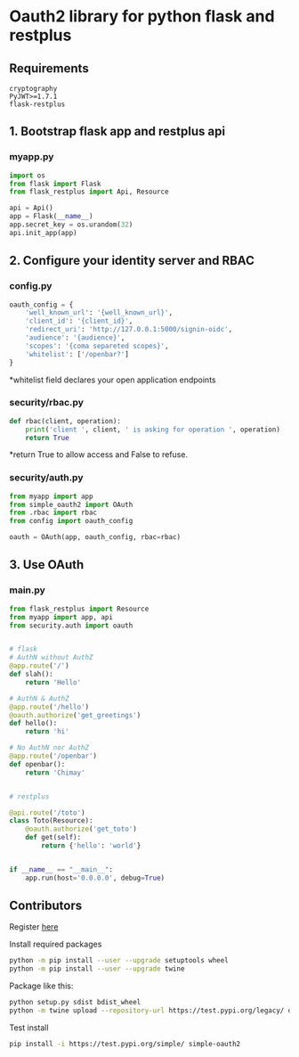 # Oauth2 library for python flask and restplus

## Requirements

```text
cryptography
PyJWT>=1.7.1
flask-restplus
```

## 1. Bootstrap flask app and restplus api

### myapp.py

```python
import os
from flask import Flask
from flask_restplus import Api, Resource

api = Api()
app = Flask(__name__)
app.secret_key = os.urandom(32)
api.init_app(app)
```

## 2. Configure your identity server and RBAC

### config.py

```python
oauth_config = {
    'well_known_url': '{well_known_url}',
    'client_id': '{client_id}',
    'redirect_uri': 'http://127.0.0.1:5000/signin-oidc',
    'audience': '{audience}',
    'scopes': '{coma separeted scopes}',
    'whitelist': ['/openbar?']
}
```

*whitelist field declares your open application endpoints

### security/rbac.py

```python
def rbac(client, operation):
    print('client ', client, ' is asking for operation ', operation)
    return True
```

*return True to allow access and False to refuse.

### security/auth.py

```python
from myapp import app
from simple_oauth2 import OAuth
from .rbac import rbac
from config import oauth_config

oauth = OAuth(app, oauth_config, rbac=rbac)

```

## 3. Use OAuth

### main.py

```python
from flask_restplus import Resource
from myapp import app, api
from security.auth import oauth


# flask
# AuthN without AuthZ
@app.route('/')
def slah():
    return 'Hello'

# AuthN & AuthZ
@app.route('/hello')
@oauth.authorize('get_greetings')
def hello():
    return 'hi'

# No AuthN nor AuthZ
@app.route('/openbar')
def openbar():
    return 'Chimay'


# restplus

@api.route('/toto')
class Toto(Resource):
    @oauth.authorize('get_toto')
    def get(self):
        return {'hello': 'world'}


if __name__ == "__main__":
    app.run(host='0.0.0.0', debug=True)


```

## Contributors

Register [here](https://test.pypi.org/account/register/ )

Install required packages

```bash
python -m pip install --user --upgrade setuptools wheel
python -m pip install --user --upgrade twine
```

Package like this:

```bash
python setup.py sdist bdist_wheel
python -m twine upload --repository-url https://test.pypi.org/legacy/ dist/*
```

Test install

```bash
pip install -i https://test.pypi.org/simple/ simple-oauth2
```